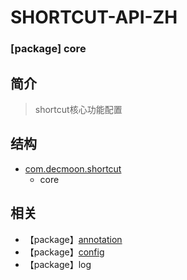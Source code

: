 # SHORTCUT-API-ZH

### [package] core

简介
-
> shortcut核心功能配置

结构
-
+ [com.decmoon.shortcut](API-zh.md)
    + core



相关
-
+ 【package】[annotation](package-annotation-zh.md)
+ 【package】[config](package-config-zh.md)
+ 【package】log